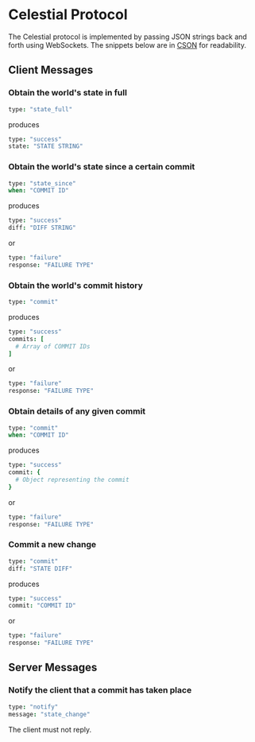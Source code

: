 # Celestial Protocol

The Celestial protocol is implemented by passing JSON strings back and forth using WebSockets. The snippets below are in [CSON](https://github.com/bevry/cson) for readability.

## Client Messages

### Obtain the world's state in full

```cson
type: "state_full"
```

produces

```cson
type: "success"
state: "STATE STRING"
```

### Obtain the world's state since a certain commit

```cson
type: "state_since"
when: "COMMIT ID"
```

produces

```cson
type: "success"
diff: "DIFF STRING"
```

or

```cson
type: "failure"
response: "FAILURE TYPE"
```

### Obtain the world's commit history

```cson
type: "commit"
```

produces

```cson
type: "success"
commits: [
  # Array of COMMIT IDs
]
```

or

```cson
type: "failure"
response: "FAILURE TYPE"
```

### Obtain details of any given commit

```cson
type: "commit"
when: "COMMIT ID"
```

produces

```cson
type: "success"
commit: {
  # Object representing the commit
}
```

or

```cson
type: "failure"
response: "FAILURE TYPE"
```

### Commit a new change

```cson
type: "commit"
diff: "STATE DIFF"
```

produces

```cson
type: "success"
commit: "COMMIT ID"
```

or

```cson
type: "failure"
response: "FAILURE TYPE"
```

## Server Messages

### Notify the client that a commit has taken place

```cson
type: "notify"
message: "state_change"
```

The client must not reply.

